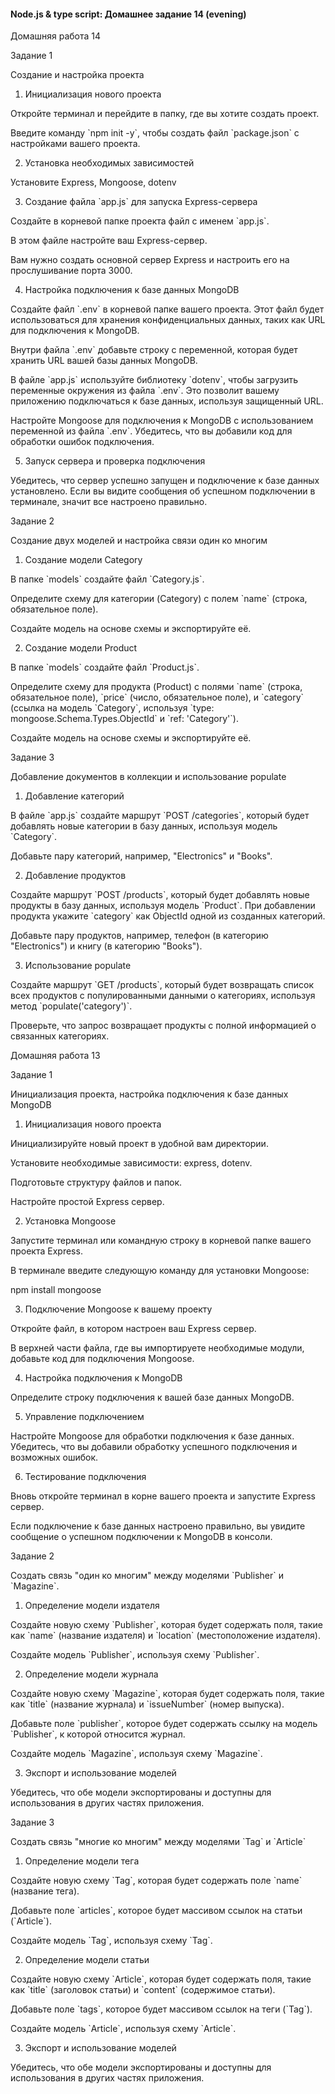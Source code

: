 #### Node.js & type script: Домашнее задание 14 (evening)

Домашняя работа 14

Задание 1

Создание и настройка проекта

1. Инициализация нового проекта

Откройте терминал и перейдите в папку, где вы хотите создать проект.

Введите команду \`npm init -y\`, чтобы создать файл \`package.json\` с настройками вашего проекта.

2. Установка необходимых зависимостей

Установите Express, Mongoose, dotenv

3. Создание файла \`app.js\` для запуска Express-сервера

Создайте в корневой папке проекта файл с именем \`app.js\`.

В этом файле настройте ваш Express-сервер.

Вам нужно создать основной сервер Express и настроить его на прослушивание порта 3000.

4. Настройка подключения к базе данных MongoDB

Создайте файл \`.env\` в корневой папке вашего проекта. Этот файл будет использоваться для хранения конфиденциальных данных, таких как URL для подключения к MongoDB.

Внутри файла \`.env\` добавьте строку с переменной, которая будет хранить URL вашей базы данных MongoDB.

В файле \`app.js\` используйте библиотеку \`dotenv\`, чтобы загрузить переменные окружения из файла \`.env\`. Это позволит вашему приложению подключаться к базе данных, используя защищенный URL.

Настройте Mongoose для подключения к MongoDB с использованием переменной из файла \`.env\`. Убедитесь, что вы добавили код для обработки ошибок подключения.

5. Запуск сервера и проверка подключения

Убедитесь, что сервер успешно запущен и подключение к базе данных установлено. Если вы видите сообщения об успешном подключении в терминале, значит все настроено правильно.

Задание 2

Создание двух моделей и настройка связи один ко многим

1. Создание модели Category

В папке \`models\` создайте файл \`Category.js\`.

Определите схему для категории (Category) с полем \`name\` (строка, обязательное поле).

Создайте модель на основе схемы и экспортируйте её.

2. Создание модели Product

В папке \`models\` создайте файл \`Product.js\`.

Определите схему для продукта (Product) с полями \`name\` (строка, обязательное поле), \`price\` (число, обязательное поле), и \`category\` (ссылка на модель \`Category\`, используя \`type: mongoose.Schema.Types.ObjectId\` и \`ref: 'Category'\`).

Создайте модель на основе схемы и экспортируйте её.

Задание 3

Добавление документов в коллекции и использование populate

1. Добавление категорий

В файле \`app.js\` создайте маршрут \`POST /categories\`, который будет добавлять новые категории в базу данных, используя модель \`Category\`.

Добавьте пару категорий, например, "Electronics" и "Books".

2. Добавление продуктов

Создайте маршрут \`POST /products\`, который будет добавлять новые продукты в базу данных, используя модель \`Product\`. При добавлении продукта укажите \`category\` как ObjectId одной из созданных категорий.

Добавьте пару продуктов, например, телефон (в категорию "Electronics") и книгу (в категорию "Books").

3. Использование populate

Создайте маршрут \`GET /products\`, который будет возвращать список всех продуктов с популированными данными о категориях, используя метод \`populate('category')\`.

Проверьте, что запрос возвращает продукты с полной информацией о связанных категориях.

Домашняя работа 13

Задание 1

Инициализация проекта, настройка подключения к базе данных MongoDB

1. Инициализация нового проекта

Инициализируйте новый проект в удобной вам директории.

Установите необходимые зависимости: express, dotenv.

Подготовьте структуру файлов и папок.

Настройте простой Express сервер.

2. Установка Mongoose

Запустите терминал или командную строку в корневой папке вашего проекта Express.

В терминале введите следующую команду для установки Mongoose:

npm install mongoose

3. Подключение Mongoose к вашему проекту

Откройте файл, в котором настроен ваш Express сервер.

В верхней части файла, где вы импортируете необходимые модули, добавьте код для подключения Mongoose.

4. Настройка подключения к MongoDB

Определите строку подключения к вашей базе данных MongoDB.

5. Управление подключением

Настройте Mongoose для обработки подключения к базе данных. Убедитесь, что вы добавили обработку успешного подключения и возможных ошибок.

6. Тестирование подключения

Вновь откройте терминал в корне вашего проекта и запустите Express сервер.

Если подключение к базе данных настроено правильно, вы увидите сообщение о успешном подключении к MongoDB в консоли.

Задание 2

Создать связь "один ко многим" между моделями \`Publisher\` и \`Magazine\`.

1. Определение модели издателя

Создайте новую схему \`Publisher\`, которая будет содержать поля, такие как \`name\` (название издателя) и \`location\` (местоположение издателя).

Создайте модель \`Publisher\`, используя схему \`Publisher\`.

2. Определение модели журнала

Создайте новую схему \`Magazine\`, которая будет содержать поля, такие как \`title\` (название журнала) и \`issueNumber\` (номер выпуска).

Добавьте поле \`publisher\`, которое будет содержать ссылку на модель \`Publisher\`, к которой относится журнал.

Создайте модель \`Magazine\`, используя схему \`Magazine\`.

3. Экспорт и использование моделей

Убедитесь, что обе модели экспортированы и доступны для использования в других частях приложения.

Задание 3

Создать связь "многие ко многим" между моделями \`Tag\` и \`Article\`

1. Определение модели тега

Создайте новую схему \`Tag\`, которая будет содержать поле \`name\` (название тега).

Добавьте поле \`articles\`, которое будет массивом ссылок на статьи (\`Article\`).

Создайте модель \`Tag\`, используя схему \`Tag\`.

2. Определение модели статьи

Создайте новую схему \`Article\`, которая будет содержать поля, такие как \`title\` (заголовок статьи) и \`content\` (содержимое статьи).

Добавьте поле \`tags\`, которое будет массивом ссылок на теги (\`Tag\`).

Создайте модель \`Article\`, используя схему \`Article\`.

3. Экспорт и использование моделей

Убедитесь, что обе модели экспортированы и доступны для использования в других частях приложения.
